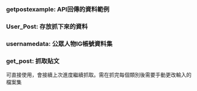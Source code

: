 ### getpostexample: API回傳的資料範例
### User_Post: 存放抓下來的資料
### usernamedata: 公眾人物IG帳號資料集
### get_post: 抓取貼文
可直接使用，會接續上次進度繼續抓取。需在抓完每個類別後需要手動更改輸入的檔案集
